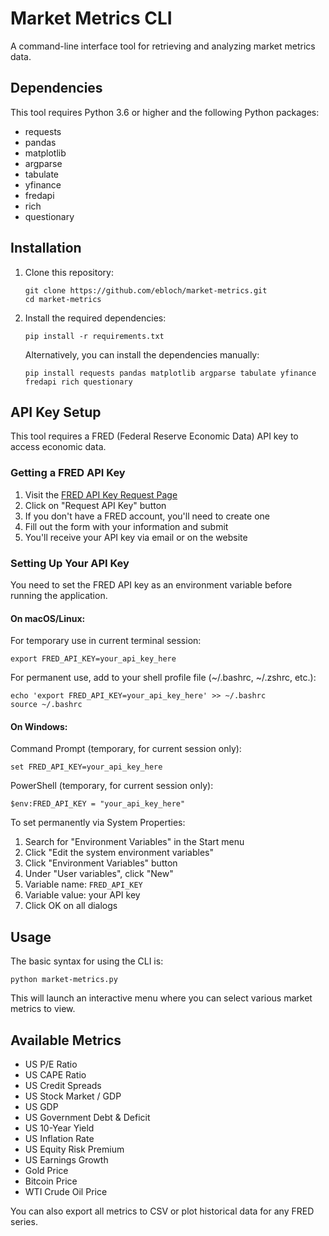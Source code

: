# Market Metrics CLI

A command-line interface tool for retrieving and analyzing market metrics data.

## Dependencies

This tool requires Python 3.6 or higher and the following Python packages:

- requests
- pandas
- matplotlib
- argparse
- tabulate
- yfinance
- fredapi
- rich
- questionary

## Installation

1. Clone this repository:
   ```
   git clone https://github.com/ebloch/market-metrics.git
   cd market-metrics
   ```

2. Install the required dependencies:
   ```
   pip install -r requirements.txt
   ```

   Alternatively, you can install the dependencies manually:
   ```
   pip install requests pandas matplotlib argparse tabulate yfinance fredapi rich questionary
   ```

## API Key Setup

This tool requires a FRED (Federal Reserve Economic Data) API key to access economic data.

### Getting a FRED API Key

1. Visit the [FRED API Key Request Page](https://fred.stlouisfed.org/docs/api/api_key.html)
2. Click on "Request API Key" button
3. If you don't have a FRED account, you'll need to create one
4. Fill out the form with your information and submit
5. You'll receive your API key via email or on the website

### Setting Up Your API Key

You need to set the FRED API key as an environment variable before running the application.

#### On macOS/Linux:

For temporary use in current terminal session:
```
export FRED_API_KEY=your_api_key_here
```

For permanent use, add to your shell profile file (~/.bashrc, ~/.zshrc, etc.):
```
echo 'export FRED_API_KEY=your_api_key_here' >> ~/.bashrc
source ~/.bashrc
```

#### On Windows:

Command Prompt (temporary, for current session only):
```
set FRED_API_KEY=your_api_key_here
```

PowerShell (temporary, for current session only):
```
$env:FRED_API_KEY = "your_api_key_here"
```

To set permanently via System Properties:
1. Search for "Environment Variables" in the Start menu
2. Click "Edit the system environment variables"
3. Click "Environment Variables" button
4. Under "User variables", click "New"
5. Variable name: `FRED_API_KEY`
6. Variable value: your API key
7. Click OK on all dialogs

## Usage

The basic syntax for using the CLI is:
```
python market-metrics.py
```

This will launch an interactive menu where you can select various market metrics to view.

## Available Metrics

- US P/E Ratio
- US CAPE Ratio
- US Credit Spreads
- US Stock Market / GDP
- US GDP
- US Government Debt & Deficit
- US 10-Year Yield
- US Inflation Rate
- US Equity Risk Premium
- US Earnings Growth
- Gold Price
- Bitcoin Price
- WTI Crude Oil Price

You can also export all metrics to CSV or plot historical data for any FRED series.

